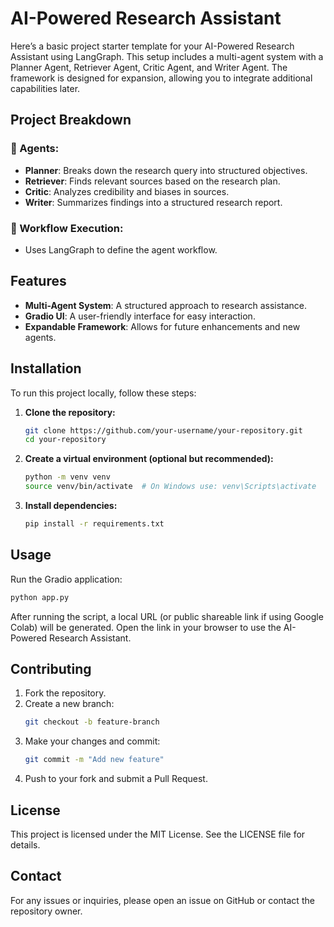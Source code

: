 # AI-Powered Research Assistant

Here’s a basic project starter template for your AI-Powered Research Assistant using LangGraph. This setup includes a multi-agent system with a Planner Agent, Retriever Agent, Critic Agent, and Writer Agent. The framework is designed for expansion, allowing you to integrate additional capabilities later.

## Project Breakdown

### 🔹 Agents:
- **Planner**: Breaks down the research query into structured objectives.
- **Retriever**: Finds relevant sources based on the research plan.
- **Critic**: Analyzes credibility and biases in sources.
- **Writer**: Summarizes findings into a structured research report.

### 🔹 Workflow Execution:
- Uses LangGraph to define the agent workflow.

## Features
- **Multi-Agent System**: A structured approach to research assistance.
- **Gradio UI**: A user-friendly interface for easy interaction.
- **Expandable Framework**: Allows for future enhancements and new agents.

## Installation

To run this project locally, follow these steps:

1. **Clone the repository:**
   ```bash
   git clone https://github.com/your-username/your-repository.git
   cd your-repository
   ```
2. **Create a virtual environment (optional but recommended):**
   ```bash
   python -m venv venv
   source venv/bin/activate  # On Windows use: venv\Scripts\activate
   ```
3. **Install dependencies:**
   ```bash
   pip install -r requirements.txt
   ```

## Usage

Run the Gradio application:
```bash
python app.py
```

After running the script, a local URL (or public shareable link if using Google Colab) will be generated. Open the link in your browser to use the AI-Powered Research Assistant.

## Contributing

1. Fork the repository.
2. Create a new branch:
   ```bash
   git checkout -b feature-branch
   ```
3. Make your changes and commit:
   ```bash
   git commit -m "Add new feature"
   ```
4. Push to your fork and submit a Pull Request.

## License

This project is licensed under the MIT License. See the LICENSE file for details.

## Contact
For any issues or inquiries, please open an issue on GitHub or contact the repository owner.

